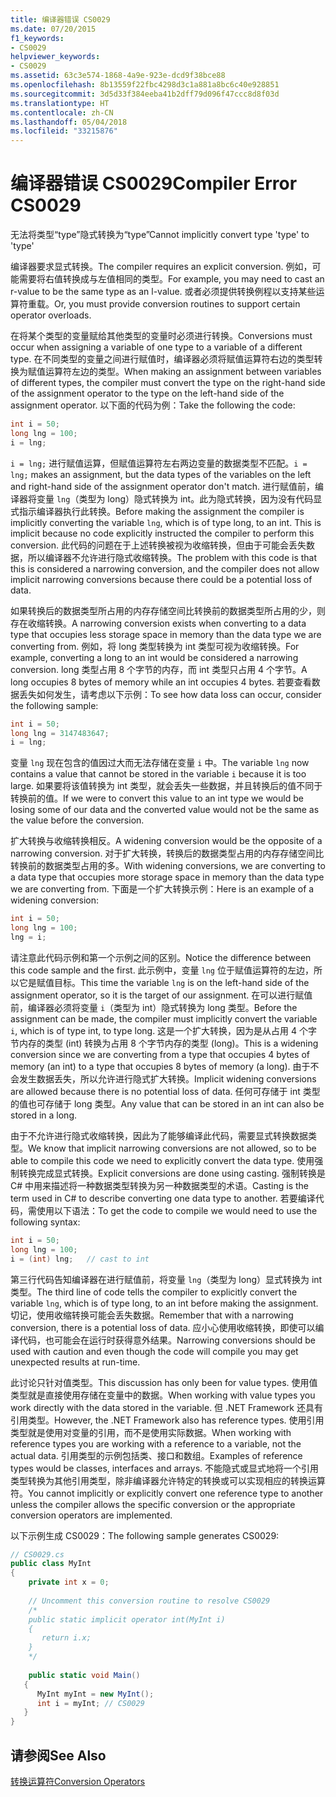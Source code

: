 ```yaml
---
title: 编译器错误 CS0029
ms.date: 07/20/2015
f1_keywords:
- CS0029
helpviewer_keywords:
- CS0029
ms.assetid: 63c3e574-1868-4a9e-923e-dcd9f38bce88
ms.openlocfilehash: 8b13559f22fbc4298d3c1a881a8bc6c40e928851
ms.sourcegitcommit: 3d5d33f384eeba41b2dff79d096f47ccc8d8f03d
ms.translationtype: HT
ms.contentlocale: zh-CN
ms.lasthandoff: 05/04/2018
ms.locfileid: "33215876"
---
```

# <a name="compiler-error-cs0029"></a><span data-ttu-id="6e6fa-102">编译器错误 CS0029</span><span class="sxs-lookup"><span data-stu-id="6e6fa-102">Compiler Error CS0029</span></span>
<span data-ttu-id="6e6fa-103">无法将类型“type”隐式转换为“type”</span><span class="sxs-lookup"><span data-stu-id="6e6fa-103">Cannot implicitly convert type 'type' to 'type'</span></span>  
  
 <span data-ttu-id="6e6fa-104">编译器要求显式转换。</span><span class="sxs-lookup"><span data-stu-id="6e6fa-104">The compiler requires an explicit conversion.</span></span> <span data-ttu-id="6e6fa-105">例如，可能需要将右值转换成与左值相同的类型。</span><span class="sxs-lookup"><span data-stu-id="6e6fa-105">For example, you may need to cast an r-value to be the same type as an l-value.</span></span> <span data-ttu-id="6e6fa-106">或者必须提供转换例程以支持某些运算符重载。</span><span class="sxs-lookup"><span data-stu-id="6e6fa-106">Or, you must provide conversion routines to support certain operator overloads.</span></span>  
  
 <span data-ttu-id="6e6fa-107">在将某个类型的变量赋给其他类型的变量时必须进行转换。</span><span class="sxs-lookup"><span data-stu-id="6e6fa-107">Conversions must occur when assigning a variable of one type to a variable of a different type.</span></span> <span data-ttu-id="6e6fa-108">在不同类型的变量之间进行赋值时，编译器必须将赋值运算符右边的类型转换为赋值运算符左边的类型。</span><span class="sxs-lookup"><span data-stu-id="6e6fa-108">When making an assignment between variables of different types, the compiler must convert the type on the right-hand side of the assignment operator to the type on the left-hand side of the assignment operator.</span></span> <span data-ttu-id="6e6fa-109">以下面的代码为例：</span><span class="sxs-lookup"><span data-stu-id="6e6fa-109">Take the following the code:</span></span>  
  
```csharp  
int i = 50;  
long lng = 100;  
i = lng;  
```  
  
 <span data-ttu-id="6e6fa-110">`i = lng;` 进行赋值运算，但赋值运算符左右两边变量的数据类型不匹配。</span><span class="sxs-lookup"><span data-stu-id="6e6fa-110">`i = lng;` makes an assignment, but the data types of the variables on the left and right-hand side of the assignment operator don't match.</span></span> <span data-ttu-id="6e6fa-111">进行赋值前，编译器将变量 `lng`（类型为 long）隐式转换为 int。此为隐式转换，因为没有代码显式指示编译器执行此转换。</span><span class="sxs-lookup"><span data-stu-id="6e6fa-111">Before making the assignment the compiler is implicitly converting the variable `lng`, which is of type long, to an int. This is implicit because no code explicitly instructed the compiler to perform this conversion.</span></span> <span data-ttu-id="6e6fa-112">此代码的问题在于上述转换被视为收缩转换，但由于可能会丢失数据，所以编译器不允许进行隐式收缩转换。</span><span class="sxs-lookup"><span data-stu-id="6e6fa-112">The problem with this code is that this is considered a narrowing conversion, and the compiler does not allow implicit narrowing conversions because there could be a potential loss of data.</span></span>  
  
 <span data-ttu-id="6e6fa-113">如果转换后的数据类型所占用的内存存储空间比转换前的数据类型所占用的少，则存在收缩转换。</span><span class="sxs-lookup"><span data-stu-id="6e6fa-113">A narrowing conversion exists when converting to a data type that occupies less storage space in memory than the data type we are converting from.</span></span> <span data-ttu-id="6e6fa-114">例如，将 long 类型转换为 int 类型可视为收缩转换。</span><span class="sxs-lookup"><span data-stu-id="6e6fa-114">For example, converting a long to an int would be considered a narrowing conversion.</span></span> <span data-ttu-id="6e6fa-115">long 类型占用 8 个字节的内存，而 int 类型只占用 4 个字节。</span><span class="sxs-lookup"><span data-stu-id="6e6fa-115">A long occupies 8 bytes of memory while an int occupies 4 bytes.</span></span> <span data-ttu-id="6e6fa-116">若要查看数据丢失如何发生，请考虑以下示例：</span><span class="sxs-lookup"><span data-stu-id="6e6fa-116">To see how data loss can occur, consider the following sample:</span></span>  
  
```csharp  
int i = 50;  
long lng = 3147483647;  
i = lng;  
```  
  
 <span data-ttu-id="6e6fa-117">变量 `lng` 现在包含的值因过大而无法存储在变量 `i` 中。</span><span class="sxs-lookup"><span data-stu-id="6e6fa-117">The variable `lng` now contains a value that cannot be stored in the variable `i` because it is too large.</span></span> <span data-ttu-id="6e6fa-118">如果要将该值转换为 int 类型，就会丢失一些数据，并且转换后的值不同于转换前的值。</span><span class="sxs-lookup"><span data-stu-id="6e6fa-118">If we were to convert this value to an int type we would be losing some of our data and the converted value would not be the same as the value before the conversion.</span></span>  
  
 <span data-ttu-id="6e6fa-119">扩大转换与收缩转换相反。</span><span class="sxs-lookup"><span data-stu-id="6e6fa-119">A widening conversion would be the opposite of a narrowing conversion.</span></span> <span data-ttu-id="6e6fa-120">对于扩大转换，转换后的数据类型占用的内存存储空间比转换前的数据类型占用的多。</span><span class="sxs-lookup"><span data-stu-id="6e6fa-120">With widening conversions, we are converting to a data type that occupies more storage space in memory than the data type we are converting from.</span></span> <span data-ttu-id="6e6fa-121">下面是一个扩大转换示例：</span><span class="sxs-lookup"><span data-stu-id="6e6fa-121">Here is an example of a widening conversion:</span></span>  
  
```csharp  
int i = 50;  
long lng = 100;  
lng = i;  
```  
  
 <span data-ttu-id="6e6fa-122">请注意此代码示例和第一个示例之间的区别。</span><span class="sxs-lookup"><span data-stu-id="6e6fa-122">Notice the difference between this code sample and the first.</span></span> <span data-ttu-id="6e6fa-123">此示例中，变量 `lng` 位于赋值运算符的左边，所以它是赋值目标。</span><span class="sxs-lookup"><span data-stu-id="6e6fa-123">This time the variable `lng` is on the left-hand side of the assignment operator, so it is the target of our assignment.</span></span> <span data-ttu-id="6e6fa-124">在可以进行赋值前，编译器必须将变量 `i`（类型为 int）隐式转换为 long 类型。</span><span class="sxs-lookup"><span data-stu-id="6e6fa-124">Before the assignment can be made, the compiler must implicitly convert the variable `i`, which is of type int, to type long.</span></span> <span data-ttu-id="6e6fa-125">这是一个扩大转换，因为是从占用 4 个字节内存的类型 (int) 转换为占用 8 个字节内存的类型 (long)。</span><span class="sxs-lookup"><span data-stu-id="6e6fa-125">This is a widening conversion since we are converting from a type that occupies 4 bytes of memory (an int) to a type that occupies 8 bytes of memory (a long).</span></span> <span data-ttu-id="6e6fa-126">由于不会发生数据丢失，所以允许进行隐式扩大转换。</span><span class="sxs-lookup"><span data-stu-id="6e6fa-126">Implicit widening conversions are allowed because there is no potential loss of data.</span></span> <span data-ttu-id="6e6fa-127">任何可存储于 int 类型的值也可存储于 long 类型。</span><span class="sxs-lookup"><span data-stu-id="6e6fa-127">Any value that can be stored in an int can also be stored in a long.</span></span>  
  
 <span data-ttu-id="6e6fa-128">由于不允许进行隐式收缩转换，因此为了能够编译此代码，需要显式转换数据类型。</span><span class="sxs-lookup"><span data-stu-id="6e6fa-128">We know that implicit narrowing conversions are not allowed, so to be able to compile this code we need to explicitly convert the data type.</span></span> <span data-ttu-id="6e6fa-129">使用强制转换完成显式转换。</span><span class="sxs-lookup"><span data-stu-id="6e6fa-129">Explicit conversions are done using casting.</span></span> <span data-ttu-id="6e6fa-130">强制转换是 C# 中用来描述将一种数据类型转换为另一种数据类型的术语。</span><span class="sxs-lookup"><span data-stu-id="6e6fa-130">Casting is the term used in C# to describe converting one data type to another.</span></span> <span data-ttu-id="6e6fa-131">若要编译代码，需使用以下语法：</span><span class="sxs-lookup"><span data-stu-id="6e6fa-131">To get the code to compile we would need to use the following syntax:</span></span>  
  
```csharp  
int i = 50;  
long lng = 100;  
i = (int) lng;   // cast to int  
```  
  
 <span data-ttu-id="6e6fa-132">第三行代码告知编译器在进行赋值前，将变量 `lng`（类型为 long）显式转换为 int 类型。</span><span class="sxs-lookup"><span data-stu-id="6e6fa-132">The third line of code tells the compiler to explicitly convert the variable `lng`, which is of type long, to an int before making the assignment.</span></span> <span data-ttu-id="6e6fa-133">切记，使用收缩转换可能会丢失数据。</span><span class="sxs-lookup"><span data-stu-id="6e6fa-133">Remember that with a narrowing conversion, there is a potential loss of data.</span></span> <span data-ttu-id="6e6fa-134">应小心使用收缩转换，即使可以编译代码，也可能会在运行时获得意外结果。</span><span class="sxs-lookup"><span data-stu-id="6e6fa-134">Narrowing conversions should be used with caution and even though the code will compile you may get unexpected results at run-time.</span></span>  
  
 <span data-ttu-id="6e6fa-135">此讨论只针对值类型。</span><span class="sxs-lookup"><span data-stu-id="6e6fa-135">This discussion has only been for value types.</span></span> <span data-ttu-id="6e6fa-136">使用值类型就是直接使用存储在变量中的数据。</span><span class="sxs-lookup"><span data-stu-id="6e6fa-136">When working with value types you work directly with the data stored in the variable.</span></span> <span data-ttu-id="6e6fa-137">但 .NET Framework 还具有引用类型。</span><span class="sxs-lookup"><span data-stu-id="6e6fa-137">However, the .NET Framework also has reference types.</span></span> <span data-ttu-id="6e6fa-138">使用引用类型就是使用对变量的引用，而不是使用实际数据。</span><span class="sxs-lookup"><span data-stu-id="6e6fa-138">When working with reference types you are working with a reference to a variable, not the actual data.</span></span> <span data-ttu-id="6e6fa-139">引用类型的示例包括类、接口和数组。</span><span class="sxs-lookup"><span data-stu-id="6e6fa-139">Examples of reference types would be classes, interfaces and arrays.</span></span> <span data-ttu-id="6e6fa-140">不能隐式或显式地将一个引用类型转换为其他引用类型，除非编译器允许特定的转换或可以实现相应的转换运算符。</span><span class="sxs-lookup"><span data-stu-id="6e6fa-140">You cannot implicitly or explicitly convert one reference type to another unless the compiler allows the specific conversion or the appropriate conversion operators are implemented.</span></span>  
  
 <span data-ttu-id="6e6fa-141">以下示例生成 CS0029：</span><span class="sxs-lookup"><span data-stu-id="6e6fa-141">The following sample generates CS0029:</span></span>  
  
```csharp  
// CS0029.cs  
public class MyInt  
{  
    private int x = 0;      
  
    // Uncomment this conversion routine to resolve CS0029  
    /*  
    public static implicit operator int(MyInt i)  
    {  
       return i.x;  
    }  
    */  
  
    public static void Main()  
   {  
      MyInt myInt = new MyInt();  
      int i = myInt; // CS0029  
   }  
}  
```  
  
## <a name="see-also"></a><span data-ttu-id="6e6fa-142">请参阅</span><span class="sxs-lookup"><span data-stu-id="6e6fa-142">See Also</span></span>  
 [<span data-ttu-id="6e6fa-143">转换运算符</span><span class="sxs-lookup"><span data-stu-id="6e6fa-143">Conversion Operators</span></span>](../../../csharp/programming-guide/statements-expressions-operators/conversion-operators.md)
